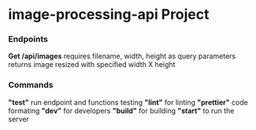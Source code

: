 # image-processing-api Project

### Endpoints

**Get /api/images** requires filename, width, height as query parameters
returns image resized with specified width X height

### Commands

**"test"** run endpoint and functions testing
**"lint"** for linting
**"prettier"** code formating
**"dev"** for developers
**"build"** for building
**"start"** to run the server
